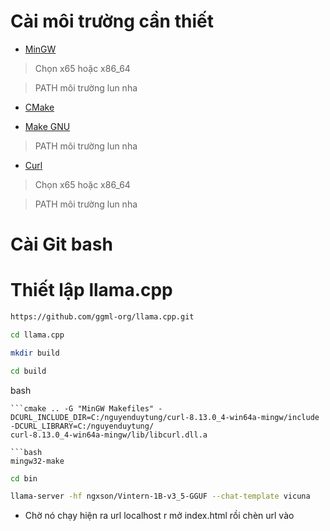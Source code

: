 # Cài môi trường cần thiết

- [MinGW](https://github.com/niXman/mingw-builds-binaries/releases)

> Chọn x65 hoặc x86_64

> PATH môi trường lun nha

- [CMake](https://cmake.org/download/)

- [Make GNU](https://sourceforge.net/projects/gnuwin32/files/make/3.81/make-3.81.exe/download?use_mirror=onboardcloud&download=)

> PATH môi trường lun nha

- [Curl](https://curl.se/windows/)

> Chọn x65 hoặc x86_64

> PATH môi trường lun nha

# Cài Git bash

# Thiết lập llama.cpp

```bash
https://github.com/ggml-org/llama.cpp.git
```

```bash
cd llama.cpp
```

```bash
mkdir build
```

```bash
cd build
```
bash
```
```cmake .. -G "MinGW Makefiles" -DCURL_INCLUDE_DIR=C:/nguyenduytung/curl-8.13.0_4-win64a-mingw/include -DCURL_LIBRARY=C:/nguyenduytung/
curl-8.13.0_4-win64a-mingw/lib/libcurl.dll.a

```bash
mingw32-make
```

```bash
cd bin
```

```bash
llama-server -hf ngxson/Vintern-1B-v3_5-GGUF --chat-template vicuna
```

- Chờ nó chạy hiện ra url localhost r mở index.html rồi chèn url vào